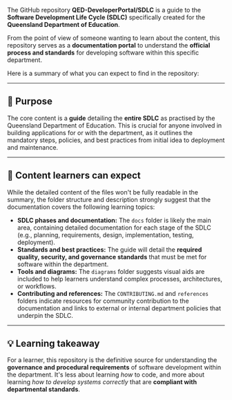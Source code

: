 The GitHub repository **QED-DeveloperPortal/SDLC** is a guide to the **Software Development Life Cycle (SDLC)** specifically created for the **Queensland Department of Education**.

From the point of view of someone wanting to learn about the content, this repository serves as a **documentation portal** to understand the **official process and standards** for developing software within this specific department.

Here is a summary of what you can expect to find in the repository:

***

## 📝 Purpose
The core content is a **guide** detailing the **entire SDLC** as practised by the Queensland Department of Education. This is crucial for anyone involved in building applications for or with the department, as it outlines the mandatory steps, policies, and best practices from initial idea to deployment and maintenance.

***

## 📂 Content learners can expect
While the detailed content of the files won't be fully readable in the summary, the folder structure and description strongly suggest that the documentation covers the following learning topics:

* **SDLC phases and documentation:** The `docs` folder is likely the main area, containing detailed documentation for each stage of the SDLC (e.g., planning, requirements, design, implementation, testing, deployment).
* **Standards and best practices:** The guide will detail the **required quality, security, and governance standards** that must be met for software within the department.
* **Tools and diagrams:** The `diagrams` folder suggests visual aids are included to help learners understand complex processes, architectures, or workflows.
* **Contributing and references:** The `CONTRIBUTING.md` and `references` folders indicate resources for community contribution to the documentation and links to external or internal department policies that underpin the SDLC.

***

## 💡 Learning takeaway
For a learner, this repository is the definitive source for understanding the **governance and procedural requirements** of software development within the department. It's less about learning *how* to code, and more about learning *how to develop systems correctly* that are **compliant with departmental standards**.
